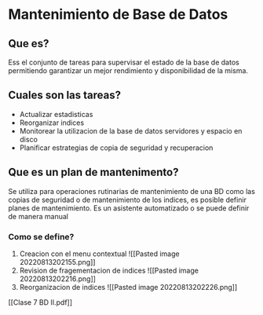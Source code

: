 # Mantenimiento de Base de Datos
## Que es?
Ess el conjunto de tareas para supervisar el estado de la base de datos permitiendo garantizar un mejor rendimiento y disponibilidad de la misma.

## Cuales son las tareas?
- Actualizar estadisticas
- Reorganizar indices
- Monitorear la utilizacion de la base de datos servidores y espacio en disco
- Planificar estrategias de copia de seguridad y recuperacion

## Que es un plan de mantenimento?
Se utiliza para operaciones rutinarias de mantenimiento de una BD como las copias de seguridad o de mantenimiento de los indices, es posible definir planes de mantenimiento. Es un asistente automatizado o se puede definir de manera manual

### Como se define?
1. Creacion con el menu contextual ![[Pasted image 20220813202155.png]]
2. Revision de fragementacion de indices ![[Pasted image 20220813202216.png]]
3. Reorganizacion de indices ![[Pasted image 20220813202226.png]]

[[Clase 7 BD II.pdf]]